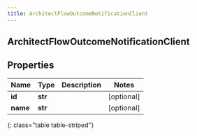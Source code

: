 ```yaml
---
title: ArchitectFlowOutcomeNotificationClient
---
```

## ArchitectFlowOutcomeNotificationClient

## Properties

|Name | Type | Description | Notes|
|------------ | ------------- | ------------- | -------------|
| **id** | **str** |  | [optional] |
| **name** | **str** |  | [optional] |
{: class="table table-striped"}


